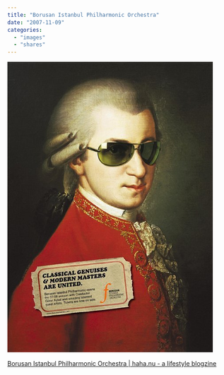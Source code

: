 ```yaml
---
title: "Borusan Istanbul Philharmonic Orchestra"
date: "2007-11-09"
categories: 
  - "images"
  - "shares"
---
```


![](images/4wnP83SaF1kklgshQUIPZoqr_500.jpg)

[Borusan Istanbul Philharmonic Orchestra | haha.nu - a lifestyle blogzine](http://haha.nu/beautiful/borusan-istanbul-philharmonic-orchestra/)
